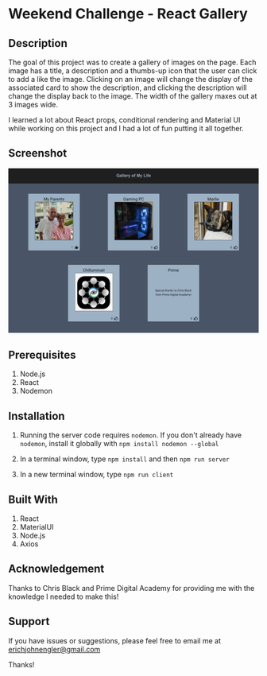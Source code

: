 # Weekend Challenge - React Gallery

## Description

The goal of this project was to create a gallery of images on the page. Each image has a title, a description and a thumbs-up icon that the user can click to add a like the image. Clicking on an image will change the display of the associated card to show the description, and clicking the description will change the display back to the image. The width of the gallery maxes out at 3 images wide.

I learned a lot about React props, conditional rendering and Material UI while working on this project and I had a lot of fun putting it all together.

## Screenshot

![preview](./public/images/gallery_preview.png)

## Prerequisites

1. Node.js
2. React
3. Nodemon

## Installation

1. Running the server code requires `nodemon`. If you don't already have `nodemon`, install it globally with `npm install nodemon --global`

2. In a terminal window, type `npm install` and then `npm run server`

3. In a new terminal window, type `npm run client`

## Built With

1. React
2. MaterialUI
3. Node.js
4. Axios

## Acknowledgement

Thanks to Chris Black and Prime Digital Academy for providing me with the knowledge I needed to make this!

## Support

If you have issues or suggestions, please feel free to email me at erichjohnengler@gmail.com

Thanks!
